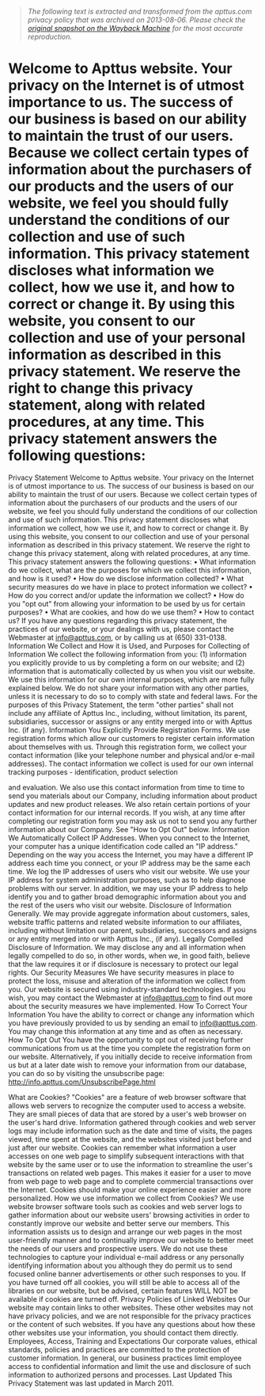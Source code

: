 > *The following text is extracted and transformed from the apttus.com privacy policy that was archived on 2013-08-06. Please check the [original snapshot on the Wayback Machine](https://web.archive.org/web/20130806232912id_/http%3A//www.apttus.com/PrivacyPolicy.pdf) for the most accurate reproduction.*

# Welcome to Apttus website. Your privacy on the Internet is of utmost importance to us. The success of our business is based on our ability to maintain the trust of our users. Because we collect certain types of information about the purchasers of our products and the users of our website, we feel you should fully understand the conditions of our collection and use of such information. This privacy statement discloses what information we collect, how we use it, and how to correct or change it. By using this website, you consent to our collection and use of your personal information as described in this privacy statement. We reserve the right to change this privacy statement, along with related procedures, at any time. This privacy statement answers the following questions:

Privacy Statement
Welcome to Apttus website. Your privacy on the Internet is of utmost importance to us. The success of
our business is based on our ability to maintain the trust of our users. Because we collect certain types
of information about the purchasers of our products and the users of our website, we feel you should
fully understand the conditions of our collection and use of such information. This privacy statement
discloses what information we collect, how we use it, and how to correct or change it. By using this
website, you consent to our collection and use of your personal information as described in this privacy
statement. We reserve the right to change this privacy statement, along with related procedures, at any
time.
This privacy statement answers the following questions:
     •   What information do we collect, what are the purposes for which we collect this information,
         and how is it used?
     •   How do we disclose information collected?
     •   What security measures do we have in place to protect information we collect?
     •   How do you correct and/or update the information we collect?
     •   How do you "opt out" from allowing your information to be used by us for certain purposes?
     •   What are cookies, and how do we use them?
     •   How to contact us?
If you have any questions regarding this privacy statement, the practices of our website, or your dealings
with us, please contact the Webmaster at info@apttus.com, or by calling us at (650) 331-0138.
Information We Collect and How it is Used, and Purposes for Collecting of Information
We collect the following information from you: (1) information you explicitly provide to us by
completing a form on our website; and (2) information that is automatically collected by us when you
visit our website. We use this information for our own internal purposes, which are more fully explained
below. We do not share your information with any other parties, unless it is necessary to do so to
comply with state and federal laws. For the purposes of this Privacy Statement, the term "other parties"
shall not include any affiliate of Apttus Inc., including, without limitation, its parent, subsidiaries,
successor or assigns or any entity merged into or with Apttus Inc. (if any).
Information You Explicitly Provide
Registration Forms. We use registration forms which allow our customers to register certain
information about themselves with us. Through this registration form, we collect your contact
information (like your telephone number and physical and/or e-mail addresses). The contact
information we collect is used for our own internal tracking purposes - identification, product selection


and evaluation. We also use this contact information from time to time to send you materials about our
Company, including information about product updates and new product releases. We also retain
certain portions of your contact information for our internal records. If you wish, at any time after
completing our registration form you may ask us not to send you any further information about our
Company. See "How to Opt Out" below.
Information We Automatically Collect
IP Addresses. When you connect to the Internet, your computer has a unique identification code called
an "IP address." Depending on the way you access the Internet, you may have a different IP address
each time you connect, or your IP address may be the same each time. We log the IP addresses of users
who visit our website. We use your IP address for system administration purposes, such as to help
diagnose problems with our server. In addition, we may use your IP address to help identify you and to
gather broad demographic information about you and the rest of the users who visit our website.
Disclosure of Information
Generally. We may provide aggregate information about customers, sales, website traffic patterns and
related website information to our affiliates, including without limitation our parent, subsidiaries,
successors and assigns or any entity merged into or with Apttus Inc., (if any).
Legally Compelled Disclosure of Information. We may disclose any and all information when legally
compelled to do so, in other words, when we, in good faith, believe that the law requires it or if
disclosure is necessary to protect our legal rights.
Our Security Measures
We have security measures in place to protect the loss, misuse and alteration of the information we
collect from you. Our website is secured using industry-standard technologies. If you wish, you may
contact the Webmaster at info@apttus.com to find out more about the security measures we have
implemented.
How To Correct Your Information
You have the ability to correct or change any information which you have previously provided to us by
sending an email to info@apttus.com. You may change this information at any time and as often as
necessary.
How To Opt Out
You have the opportunity to opt out of receiving further communications from us at the time you
complete the registration form on our website. Alternatively, if you initially decide to receive
information from us but at a later date wish to remove your information from our database, you can do
so by visiting the unsubscribe page: http://info.apttus.com/UnsubscribePage.html


What are Cookies?
"Cookies" are a feature of web browser software that allows web servers to recognize the computer
used to access a website. They are small pieces of data that are stored by a user's web browser on the
user's hard drive. Information gathered through cookies and web server logs may include information
such as the date and time of visits, the pages viewed, time spent at the website, and the websites visited
just before and just after our website. Cookies can remember what information a user accesses on one
web page to simplify subsequent interactions with that website by the same user or to use the
information to streamline the user's transactions on related web pages. This makes it easier for a user to
move from web page to web page and to complete commercial transactions over the Internet. Cookies
should make your online experience easier and more personalized.
How we use information we collect from Cookies?
We use website browser software tools such as cookies and web server logs to gather information about
our website users' browsing activities in order to constantly improve our website and better serve our
members. This information assists us to design and arrange our web pages in the most user-friendly
manner and to continually improve our website to better meet the needs of our users and prospective
users. We do not use these technologies to capture your individual e-mail address or any personally
identifying information about you although they do permit us to send focused online banner
advertisements or other such responses to you.
If you have turned off all cookies, you will still be able to access all of the libraries on our website, but be
advised, certain features WILL NOT be available if cookies are turned off.
Privacy Policies of Linked Websites
Our website may contain links to other websites. These other websites may not have privacy policies,
and we are not responsible for the privacy practices or the content of such websites. If you have any
questions about how these other websites use your information, you should contact them directly.
Employees, Access, Training and Expectations
Our corporate values, ethical standards, policies and practices are committed to the protection of
customer information. In general, our business practices limit employee access to confidential
information and limit the use and disclosure of such information to authorized persons and processes.
Last Updated
This Privacy Statement was last updated in March 2011.
